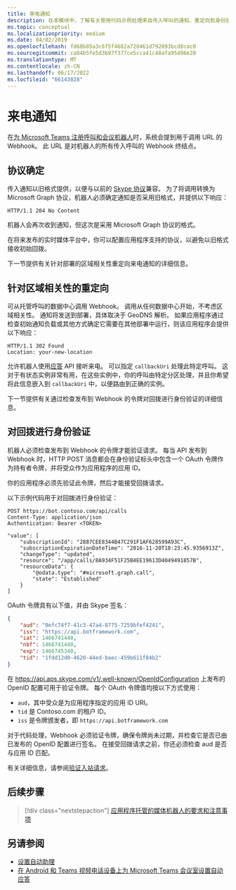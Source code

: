 ```yaml
---
title: 来电通知
description: 在本模块中，了解有关使用代码示例处理来自传入呼叫的通知、重定向和身份验证呼叫的详细技术信息
ms.topic: conceptual
ms.localizationpriority: medium
ms.date: 04/02/2019
ms.openlocfilehash: fd68b85a3c6f5f4682a728461d792093bcd8cac0
ms.sourcegitcommit: ca84b5fe5d3b97f377ce5cca41c48afa95496e28
ms.translationtype: MT
ms.contentlocale: zh-CN
ms.lasthandoff: 06/17/2022
ms.locfileid: "66143828"
---
```

# <a name="incoming-call-notifications"></a>来电通知

在[为 Microsoft Teams 注册呼叫和会议机器人](./registering-calling-bot.md#create-new-bot-or-add-calling-capabilities)时，系统会提到用于调用 URL 的 Webhook。 此 URL 是对机器人的所有传入呼叫的 Webhook 终结点。

## <a name="protocol-determination"></a>协议确定

传入通知以旧格式提供，以便与以前的 [Skype 协议](/azure/bot-service/dotnet/bot-builder-dotnet-real-time-media-concepts?view=azure-bot-service-3.0&preserve-view=true)兼容。 为了将调用转换为 Microsoft Graph 协议，机器人必须确定通知是否采用旧格式，并提供以下响应：

```http
HTTP/1.1 204 No Content
```

机器人会再次收到通知，但这次是采用 Microsoft Graph 协议的格式。

在将来发布的实时媒体平台中，你可以配置应用程序支持的协议，以避免以旧格式接收初始回拨。

下一节提供有关针对部署的区域相关性重定向来电通知的详细信息。

## <a name="redirects-for-region-affinity"></a>针对区域相关性的重定向

可从托管呼叫的数据中心调用 Webhook。 调用从任何数据中心开始，不考虑区域相关性。 通知将发送到部署，具体取决于 GeoDNS 解析。 如果应用程序通过检查初始通知负载或其他方式确定它需要在其他部署中运行，则该应用程序会提供以下响应：

```http
HTTP/1.1 302 Found
Location: your-new-location
```

允许机器人使用[应答](/graph/api/call-answer?view=graph-rest-1.0&tabs=http&preserve-view=true) API 接听来电。 可以指定 `callbackUri` 处理此特定呼叫。 这对于有状态实例非常有用，在这些实例中，你的呼叫由特定分区处理，并且你希望将此信息嵌入到 `callbackUri` 中，以便路由到正确的实例。

下一节提供有关通过检查发布到 Webhook 的令牌对回拨进行身份验证的详细信息。

## <a name="authenticate-the-callback"></a>对回拨进行身份验证

机器人必须检查发布到 Webhook 的令牌才能验证请求。 每当 API 发布到 Webhook 时，HTTP POST 消息都会在身份验证标头中包含一个 OAuth 令牌作为持有者令牌，并将受众作为应用程序的应用 ID。

你的应用程序必须先验证此令牌，然后才能接受回拨请求。

以下示例代码用于对回拨进行身份验证：

```http
POST https://bot.contoso.com/api/calls
Content-Type: application/json
Authentication: Bearer <TOKEN>

"value": [
    "subscriptionId": "2887CEE8344B47C291F1AF628599A93C",
    "subscriptionExpirationDateTime": "2016-11-20T18:23:45.9356913Z",
    "changeType": "updated",
    "resource": "/app/calls/8A934F51F25B4EE19613D4049491857B",
    "resourceData": {
        "@odata.type": "#microsoft.graph.call",
        "state": "Established"
    }
]
```

OAuth 令牌具有以下值，并由 Skype 签名：

```json
{
    "aud": "0efc74f7-41c3-47a4-8775-7259bfef4241",
    "iss": "https://api.botframework.com",
    "iat": 1466741440,
    "nbf": 1466741440,
    "exp": 1466745340,
    "tid": "1fdd12d0-4620-44ed-baec-459b611f84b2"
}
```

在 <https://api.aps.skype.com/v1/.well-known/OpenIdConfiguration> 上发布的 OpenID 配置可用于验证令牌。 每个 OAuth 令牌值均按以下方式使用：

* `aud`，其中受众是为应用程序指定的应用 ID URI。
* `tid` 是 Contoso.com 的租户 ID。
* `iss` 是令牌颁发者，即 `https://api.botframework.com`

对于代码处理，Webhook 必须验证令牌，确保令牌尚未过期，并检查它是否已由已发布的 OpenID 配置进行签名。 在接受回拨请求之前，你还必须检查 aud 是否与应用 ID 匹配。

有关详细信息，请参阅[验证入站请求](https://github.com/microsoftgraph/microsoft-graph-comms-samples/blob/master/Samples/Common/Sample.Common/Authentication/AuthenticationProvider.cs)。

## <a name="next-step"></a>后续步骤

> [!div class="nextstepaction"]
> [应用程序托管的媒体机器人的要求和注意事项](~/bots/calls-and-meetings/requirements-considerations-application-hosted-media-bots.md)

## <a name="see-also"></a>另请参阅

* [设置自动助理](/microsoftteams/create-a-phone-system-auto-attendant)
* [在 Android 和 Teams 视频电话设备上为 Microsoft Teams 会议室设置自动应答](/microsoftteams/set-up-auto-answer-on-teams-android)